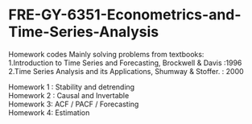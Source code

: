 # FRE-GY-6351-Econometrics-and-Time-Series-Analysis
Homework codes
Mainly solving problems from textbooks:  
1.Introduction to Time Series and Forecasting, Brockwell & Davis :1996  
2.Time Series Analysis and its Applications, Shumway & Stoffer. : 2000  

Homework 1 : Stability and detrending  
Homework 2 : Causal and Invertable  
Homework 3: ACF / PACF / Forecasting   
Homework 4: Estimation  
